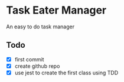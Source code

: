 # Task Eater Manager

An easy to do task manager

## Todo

- [x] first commit
- [x] create github repo
- [x] use jest to create the first class using TDD
